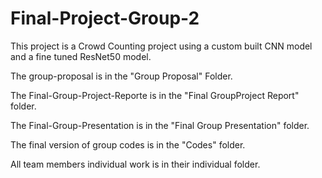 # Final-Project-Group-2


This project is a Crowd Counting project using a custom built CNN model and a fine tuned ResNet50 model.

The group-proposal is in the "Group Proposal" Folder.

The Final-Group-Project-Reporte is in the "Final GroupProject Report" folder.

The Final-Group-Presentation is in the "Final Group Presentation" folder.

The final version of group codes is in the "Codes" folder.

All team members individual work is in their individual folder.
